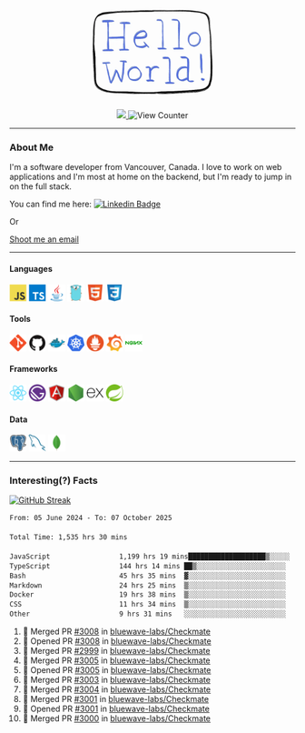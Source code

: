 <div align="center">
    <img src="./img/hello_world.webp" height="200px" width="">
    <div>
        <a href="https://www.linkedin.com/in/ajhollid">
            <img src="https://img.shields.io/badge/LinkedIn-blue"/>
        </a>
        <img src="https://komarev.com/ghpvc/?username=ajhollid&color=yellow" alt="View Counter">
    </div>
</div>

---

### About Me

I'm a software developer from Vancouver, Canada. I love to work on web applications and I'm most at home on the backend, but I'm ready to jump in on the full stack.

You can find me here: [![Linkedin Badge](https://img.shields.io/badge/-ajhollid-blue?style=flat&logo=Linkedin&logoColor=white)](https://www.linkedin.com/in/ajhollid)

Or

[Shoot me an email](mailto:ajhollid@gmail.com)

---

#### Languages

<div>
    <img src="./img/devicons/javascript-original.svg" width=30 height=30 alt="JavaScript">
    <img src="/img/devicons/typescript-original.svg" width=30 height=30 alt="TypeScript">
    <img src="./img/devicons/java-original.svg" width=30 height=30 alt="Java">
    <img src="./img/devicons/go-original.svg" width=30 height=30 alt="Golang">
    <img src="./img/devicons/html5-original.svg" width=30 height=30 alt="HTML 5">
    <img src="./img/devicons/css3-original.svg" width=30 height=30 alt="CSS 3">
</div>

#### Tools

<div>
    <img src="./img/devicons/git-original.svg" width=30 height=30 alt="Git">
    <img src="./img/devicons/github-original.svg" width=30 height=30 alt="Github">
    <img src="./img/devicons/docker-original.svg" width=30 
    height=30 alt="Docker">
    <img src="./img/devicons/kubernetes-original.svg" width=30 height=30 alt="K8">
    <img src="./img/devicons/prometheus-original.svg" width=30 height=30 alt="Prometheus">
    <img src="./img/devicons/grafana-original.svg" width=30 height=30 alt="Grafana">
    <img src="./img/devicons/nginx-original.svg" width=30 height=30 alt="Nginx">
</div>

#### Frameworks

<div>
    <img src="./img/devicons/react-original.svg" width=30 height=30 alt="React">
    <img src="./img/devicons/gatsby-original.svg" width=30 height=30 alt="Gatsby">
    <img src="./img/devicons/angularjs-original.svg" width=30 height=30 alt="AngularJS">
    <img src="./img/devicons/nodejs-original.svg" width=30 height=30 alt="NodeJS">
    <img src="./img/devicons/express-original.svg" width=30 height=30 alt="Express">
    <img src="./img/devicons/spring-original.svg" width=30 height=30 alt="Spring">
</div>

#### Data

<div>
    <img src="./img/devicons/postgresql-original.svg" width=30 height=30 alt="Postgresql">
    <img src="./img/devicons/mysql-original.svg" width=30 height=30 alt="Mysql">
    <img src="./img/devicons/mongodb-original.svg" width=30 height=30 alt="MongoDB">
</div>

---

### Interesting(?) Facts

[![GitHub Streak](http://github-readme-streak-stats.herokuapp.com?user=ajhollid)](https://git.io/streak-stats)

 <!--START_SECTION:waka-->

```txt
From: 05 June 2024 - To: 07 October 2025

Total Time: 1,535 hrs 30 mins

JavaScript                 1,199 hrs 19 mins███████████████████▒░░░░░   77.62 %
TypeScript                 144 hrs 14 mins ██▒░░░░░░░░░░░░░░░░░░░░░░   09.34 %
Bash                       45 hrs 35 mins  ▓░░░░░░░░░░░░░░░░░░░░░░░░   02.95 %
Markdown                   24 hrs 25 mins  ▒░░░░░░░░░░░░░░░░░░░░░░░░   01.58 %
Docker                     19 hrs 38 mins  ▒░░░░░░░░░░░░░░░░░░░░░░░░   01.27 %
CSS                        11 hrs 34 mins  ▒░░░░░░░░░░░░░░░░░░░░░░░░   00.75 %
Other                      9 hrs 31 mins   ░░░░░░░░░░░░░░░░░░░░░░░░░   00.62 %
```

<!--END_SECTION:waka-->


<!--START_SECTION:activity-->
1. 🎉 Merged PR [#3008](https://github.com/bluewave-labs/Checkmate/pull/3008) in [bluewave-labs/Checkmate](https://github.com/bluewave-labs/Checkmate)
2. 💪 Opened PR [#3008](https://github.com/bluewave-labs/Checkmate/pull/3008) in [bluewave-labs/Checkmate](https://github.com/bluewave-labs/Checkmate)
3. 🎉 Merged PR [#2999](https://github.com/bluewave-labs/Checkmate/pull/2999) in [bluewave-labs/Checkmate](https://github.com/bluewave-labs/Checkmate)
4. 🎉 Merged PR [#3005](https://github.com/bluewave-labs/Checkmate/pull/3005) in [bluewave-labs/Checkmate](https://github.com/bluewave-labs/Checkmate)
5. 💪 Opened PR [#3005](https://github.com/bluewave-labs/Checkmate/pull/3005) in [bluewave-labs/Checkmate](https://github.com/bluewave-labs/Checkmate)
6. 🎉 Merged PR [#3003](https://github.com/bluewave-labs/Checkmate/pull/3003) in [bluewave-labs/Checkmate](https://github.com/bluewave-labs/Checkmate)
7. 🎉 Merged PR [#3004](https://github.com/bluewave-labs/Checkmate/pull/3004) in [bluewave-labs/Checkmate](https://github.com/bluewave-labs/Checkmate)
8. 🎉 Merged PR [#3001](https://github.com/bluewave-labs/Checkmate/pull/3001) in [bluewave-labs/Checkmate](https://github.com/bluewave-labs/Checkmate)
9. 💪 Opened PR [#3001](https://github.com/bluewave-labs/Checkmate/pull/3001) in [bluewave-labs/Checkmate](https://github.com/bluewave-labs/Checkmate)
10. 🎉 Merged PR [#3000](https://github.com/bluewave-labs/Checkmate/pull/3000) in [bluewave-labs/Checkmate](https://github.com/bluewave-labs/Checkmate)
<!--END_SECTION:activity-->
